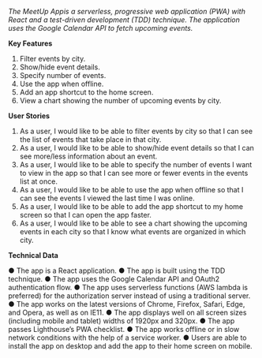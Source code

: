*The MeetUp Appis a serverless, progressive web application (PWA) with React and a test-driven
development (TDD) technique. The application uses the Google Calendar API to fetch
upcoming events.*

**Key Features**

1. Filter events by city.
2. Show/hide event details.
3. Specify number of events.
4. Use the app when offline.
5. Add an app shortcut to the home screen.
6. View a chart showing the number of upcoming events by city.

**User Stories**

1. As a user, I would like to be able to filter events by city so that I can see the list of events
that take place in that city.
2. As a user, I would like to be able to show/hide event details so that I can see more/less
information about an event.
3. As a user, I would like to be able to specify the number of events I want to view in the
app so that I can see more or fewer events in the events list at once.
4. As a user, I would like to be able to use the app when offline so that I can see the events
I viewed the last time I was online.
5. As a user, I would like to be able to add the app shortcut to my home screen so that I
can open the app faster.
6. As a user, I would like to be able to see a chart showing the upcoming events in each
city so that I know what events are organized in which city.

**Technical Data**

● The app is a React application.
● The app is built using the TDD technique.
● The app uses the Google Calendar API and OAuth2 authentication flow.
● The app uses serverless functions (AWS lambda is preferred) for the authorization
server instead of using a traditional server.
● The app works on the latest versions of Chrome, Firefox, Safari, Edge, and Opera,
as well as on IE11.
● The app displays well on all screen sizes (including mobile and tablet) widths of
1920px and 320px.
● The app passes Lighthouse’s PWA checklist.
● The app works offline or in slow network conditions with the help of a service
worker.
● Users are able to install the app on desktop and add the app to their home screen
on mobile.
